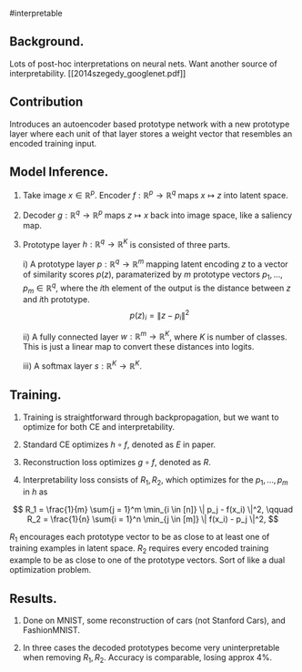 #interpretable
## Background. 

   Lots of post-hoc interpretations on neural nets. Want another source of interpretability. 
[[2014szegedy_googlenet.pdf]]
	
## Contribution

   Introduces an autoencoder based prototype network with a new prototype layer where each unit of that layer stores a weight vector that resembles an encoded training input. 

## Model Inference. 

   1. Take image $x \in \mathbb{R}^p$. Encoder $f: \mathbb{R}^p \to \mathbb{R}^q$ maps $x \mapsto z$ into latent space.  

   2. Decoder $g: \mathbb{R}^q \to \mathbb{R}^p$ maps $z \mapsto x$ back into image space, like a saliency map. 

   3. Prototype layer $h: \mathbb{R}^q \to \mathbb{R}^K$ is consisted of three parts. 

      i) A prototype layer $p: \mathbb{R}^q \to \mathbb{R}^m$ mapping latent encoding $z$ to a vector of similarity scores $p(z)$, paramaterized by $m$ prototype vectors $p_1, \ldots, p_m \in \mathbb{R}^q$, where the $i$th element of the output is the distance between $z$ and $i$th prototype. 
      $$
         p(z)_i = \| z - p_i \|^2 
      $$

      ii) A fully connected layer $w: \mathbb{R}^m \to \mathbb{R}^K$, where $K$ is number of classes. This is just a linear map to convert these distances into logits. 

      iii) A softmax layer $s: \mathbb{R}^K \to \mathbb{R}^K$.

## Training. 

   1. Training is straightforward through backpropagation, but we want to optimize for both CE and interpretability. 

   2. Standard CE optimizes $h \circ f$, denoted as $E$ in paper. 

   3. Reconstruction loss optimizes $g \circ f$, denoted as $R$. 

   4. Interpretability loss consists of $R_1, R_2$, which optimizes for the $p_1, \ldots, p_m$ in $h$ as 

   $$
      R_1 = \frac{1}{m} \sum{j = 1}^m \min_{i \in [n]} \| p_j - f(x_i) \|^2, \qquad 
      R_2 = \frac{1}{n} \sum{i = 1}^n \min_{j \in [m]} \| f(x_i) - p_j \|^2,
   $$

   $R_1$ encourages each prototype vector to be as close to at least one of training examples in latent space. $R_2$ requires every encoded training example to be as close to one of the prototype vectors. Sort of like a dual optimization problem. 

## Results. 

   1. Done on MNIST, some reconstruction of cars (not Stanford Cars), and FashionMNIST. 

   2. In three cases the decoded prototypes become very uninterpretable when removing $R_1, R_2$. Accuracy is comparable, losing approx 4%.
   
